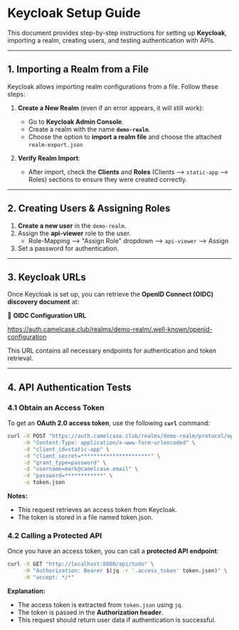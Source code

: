 # **Keycloak Setup Guide**

This document provides step-by-step instructions for setting up **Keycloak**, importing a realm, creating users, and testing authentication with APIs.

---

## **1. Importing a Realm from a File**
Keycloak allows importing realm configurations from a file. Follow these steps:

1. **Create a New Realm** (even if an error appears, it will still work):
   - Go to **Keycloak Admin Console**.
   - Create a realm with the name **`demo-realm`**.
   - Choose the option to **import a realm file** and choose the attached `realm-export.json`

2. **Verify Realm Import**:
   - After import, check the **Clients** and **Roles** (Clients --> `static-app` --> Roles) sections to ensure they were created correctly.

---

## **2. Creating Users & Assigning Roles**
1. **Create a new user** in the `demo-realm`.
2. Assign the **api-viewer** role to the user.
   - Role-Mapping --> "Assign Role" dropdown --> `api-viewer` --> Assign
3. Set a password for authentication.

---

## **3. Keycloak URLs**
Once Keycloak is set up, you can retrieve the **OpenID Connect (OIDC) discovery document** at:

🔗 **OIDC Configuration URL**  

https://auth.camelcase.club/realms/demo-realm/.well-known/openid-configuration

This URL contains all necessary endpoints for authentication and token retrieval.

---

## **4. API Authentication Tests**

### **4.1 Obtain an Access Token**
To get an **OAuth 2.0 access token**, use the following **`curl`** command:

```bash
curl -X POST "https://auth.camelcase.club/realms/demo-realm/protocol/openid-connect/token" \
     -H "Content-Type: application/x-www-form-urlencoded" \
     -d "client_id=static-app" \
     -d "client_secret=**********************" \
     -d "grant_type=password" \
     -d "username=mark@camelcase.email" \
     -d "password=************" \
     -o token.json
```

**Notes:**

- This request retrieves an access token from Keycloak.
- The token is stored in a file named token.json.

### 4.2 Calling a Protected API

Once you have an access token, you can call a **protected API endpoint**:

```bash
curl -X GET "http://localhost:8080/api/todo" \
     -H "Authorization: Bearer $(jq -r '.access_token' token.json)" \
     -H "accept: */*"
```

**Explanation:**

- The access token is extracted from ``token.json`` using ``jq``.
- The token is passed in the **Authorization header**.
- This request should return user data if authentication is successful.
